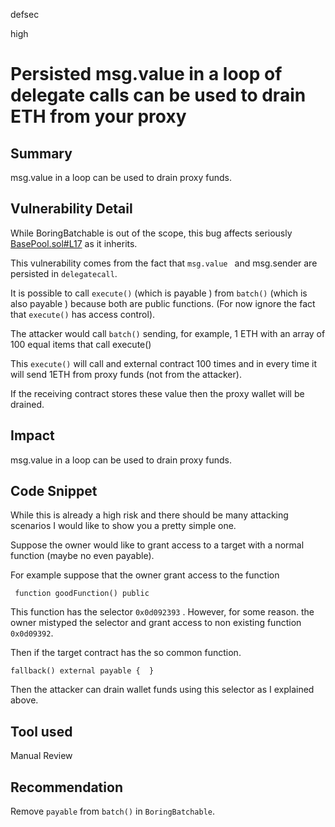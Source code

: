 defsec

high

# Persisted msg.value in a loop of delegate calls can be used to drain ETH from your proxy

## Summary

msg.value in a loop can be used to drain proxy funds.

## Vulnerability Detail

While BoringBatchable is out of the scope, this bug affects seriously [BasePool.sol#L17](https://github.com/sherlock-audit/2022-10-merit-circle/blob/main/merit-liquidity-mining/contracts/base/BasePool.sol#L17) as it inherits.

This vulnerability comes from the fact that `msg.value ` and msg.sender are persisted in `delegatecall`.

It is possible to call `execute()` (which is payable ) from `batch()` (which is also payable ) because both are public functions. (For now ignore the fact that `execute()` has access control).

The attacker would call `batch()` sending, for example, 1 ETH with an array of 100 equal items that call execute()

This `execute()` will call and external contract 100 times and in every time it will send 1ETH from proxy funds (not from the attacker).

If the receiving contract stores these value then the proxy wallet will be drained.

## Impact

msg.value in a loop can be used to drain proxy funds.


## Code Snippet

While this is already a high risk and there should be many attacking scenarios I would like to show you a pretty simple one.

Suppose the owner would like to grant access to a target with a normal function (maybe no even payable).

For example suppose that the owner grant access to the function

`  function goodFunction() public `

This function has the selector `0x0d092393` . However, for some reason. the owner mistyped the selector and grant access to non existing function `0x0d09392`.

Then if the target contract has the so common function.

`fallback() external payable {  }`

Then the attacker can drain wallet funds using this selector as I explained above.

## Tool used

Manual Review

## Recommendation

Remove `payable` from `batch()` in `BoringBatchable`.
